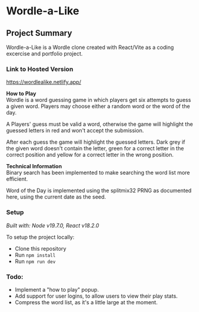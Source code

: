 # Wordle-a-Like  


## Project Summary
Wordle-a-Like is a Wordle clone created with React/Vite as a coding excercise and portfolio project.

### Link to Hosted Version
https://wordlealike.netlify.app/

**How to Play**  
Wordle is a word guessing game in which players get six attempts to guess a given word. Players may choose either a random word or the word of the day.

A Players' guess must be valid a word, otherwise the game will highlight the guessed letters in red and won't accept the submission.

After each guess the game will highlight the guessed letters. Dark grey if the given word doesn't contain the letter, green for a correct letter in the correct position and yellow for a correct letter in the wrong position.

**Technical Information**  
Binary search has been implemented to make searching the word list more efficient.

Word of the Day is implemented using the splitmix32 PRNG as documented here, using the current date as the seed.

### Setup
*Built with: Node v19.7.0, React v18.2.0*

To setup the project locally:

- Clone this repository
- Run ```npm install```
- Run ```npm run dev``` 

### Todo:
- Implement a "how to play" popup.
- Add support for user logins, to allow users to view their play stats.
- Compress the word list, as it's a little large at the moment.